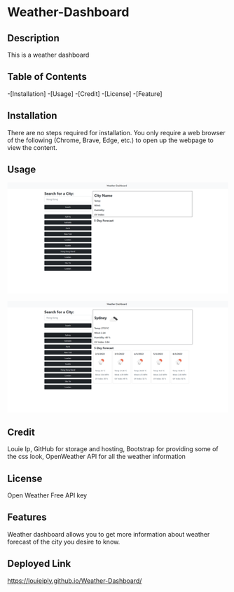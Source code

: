 # Weather-Dashboard
## Description

This is a weather dashboard



## Table of Contents

-[Installation]
-[Usage]
-[Credit]
-[License]
-[Feature]

## Installation

There are no steps required for installation. You only require a web browser of the following (Chrome, Brave, Edge, etc.) to open up the webpage to view the content.

## Usage
![screenshot 1](/screenshots/Screenshot1.png)

![screenshot 2](/screenshots/Screenshot2.png)

## Credit

Louie Ip, GitHub for storage and hosting, Bootstrap for providing some of the css look, OpenWeather API for all the weather information

## License
 
Open Weather Free API key

## Features

Weather dashboard allows you to get more information about weather forecast of the city you desire to know.

## Deployed Link

https://louieiply.github.io/Weather-Dashboard/


